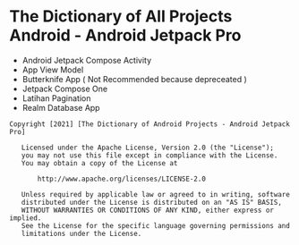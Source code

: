 # The Dictionary of All Projects Android - Android Jetpack Pro

* Android Jetpack Compose Activity
* App View Model
* Butterknife App ( Not Recommended because depreceated )
* Jetpack Compose One
* Latihan Pagination
* Realm Database App

```
Copyright [2021] [The Dictionary of Android Projects - Android Jetpack Pro]

   Licensed under the Apache License, Version 2.0 (the "License");
   you may not use this file except in compliance with the License.
   You may obtain a copy of the License at

       http://www.apache.org/licenses/LICENSE-2.0

   Unless required by applicable law or agreed to in writing, software
   distributed under the License is distributed on an "AS IS" BASIS,
   WITHOUT WARRANTIES OR CONDITIONS OF ANY KIND, either express or implied.
   See the License for the specific language governing permissions and
   limitations under the License.
   
```   
